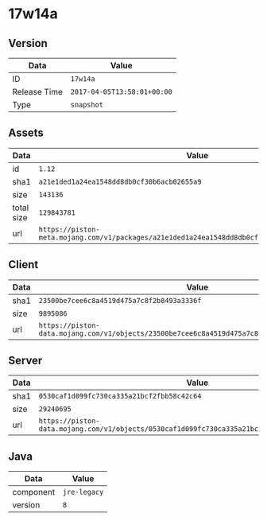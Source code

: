 # 17w14a

## Version

|**Data**        | **Value**                 |
|----------------|-------------------------|
| ID   | ```17w14a```   |
| Release Time   | ```2017-04-05T13:58:01+00:00```   |
| Type   | ```snapshot```   |

## Assets

|**Data**        | **Value**                 |
|----------------|-------------------------|
| id   | ```1.12```   |
| sha1   | ```a21e1ded1a24ea1548dd8db0cf30b6acb02655a9```   |
| size   | ```143136```   |
| total size  | ```129843781```  |
| url       | ```https://piston-meta.mojang.com/v1/packages/a21e1ded1a24ea1548dd8db0cf30b6acb02655a9/1.12.json``` |

## Client

|**Data**        | **Value**                 |
|----------------|-------------------------|
| sha1   | ```23500be7cee6c8a4519d475a7c8f2b8493a3336f```   |
| size   | ```9895086```   |
| url       | ```https://piston-data.mojang.com/v1/objects/23500be7cee6c8a4519d475a7c8f2b8493a3336f/client.jar``` |

## Server

|**Data**        | **Value**                 |
|----------------|-------------------------|
| sha1   | ```0530caf1d099fc730ca335a21bcf2fbb58c42c64```   |
| size   | ```29240695```   |
| url       | ```https://piston-data.mojang.com/v1/objects/0530caf1d099fc730ca335a21bcf2fbb58c42c64/server.jar``` |

## Java

|**Data**        | **Value**                 |
|----------------|-------------------------|
| component   | ```jre-legacy```   |
| version   | ```8```   |